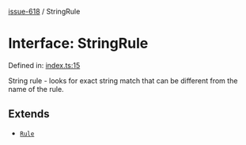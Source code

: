 [issue-618](../README.md) / StringRule

# Interface: StringRule

Defined in: [index.ts:15](https://github.com/typedoc2md/typedoc-plugin-markdown-scratchpad/blob/48b5b9ad70e31a4945755ce259ea933839e4cb5c/issues/618/src/index.ts#L15)

String rule - looks for exact string match that
can be different from the name of the rule.

## Extends

- [`Rule`](Rule.md)
